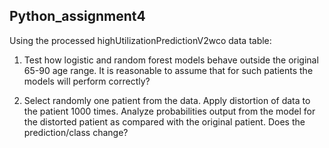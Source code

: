## Python_assignment4

Using the processed highUtilizationPredictionV2wco data table:

1. Test how logistic and random forest models behave outside the original 65-90 age range. It is reasonable to assume that for such patients the models will perform correctly?

2. Select randomly one patient from the data. Apply distortion of data to the patient 1000 times. Analyze probabilities output from the model for the distorted patient as compared with the original patient. Does the prediction/class change?

